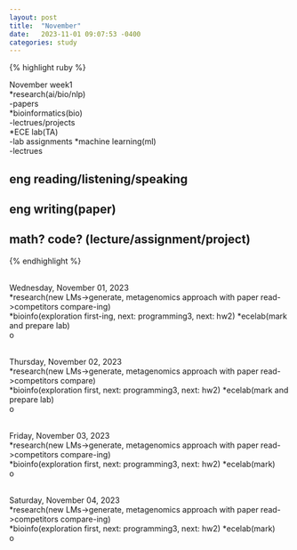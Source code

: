 ```yaml
---
layout: post
title:  "November"
date:   2023-11-01 09:07:53 -0400
categories: study
---
```







{% highlight ruby %}


November week1   
*research(ai/bio/nlp)     
	-papers       
*bioinformatics(bio)  
	-lectrues/projects    
*ECE lab(TA)  
	-lab assignments 
*machine learning(ml)  
	-lectrues
	
## eng reading/listening/speaking  
## eng writing(paper)  
## math? code? (lecture/assignment/project)    

{% endhighlight %}  
<br/>


Wednesday, November 01, 2023  
*research(new LMs->generate, metagenomics approach with paper read->competitors compare-ing)   
*bioinfo(exploration first-ing, next: programming3, next: hw2) 
*ecelab(mark and prepare lab)  
o  
<br/>  

Thursday, November 02, 2023  
*research(new LMs->generate, metagenomics approach with paper read->competitors compare)   
*bioinfo(exploration first, next: programming3, next: hw2) 
*ecelab(mark and prepare lab)  
o  
<br/>  


Friday, November 03, 2023  
*research(new LMs->generate, metagenomics approach with paper read->competitors compare-ing)   
*bioinfo(exploration first, next: programming3, next: hw2) 
*ecelab(mark)  
o  
<br/>  

Saturday, November 04, 2023  
*research(new LMs->generate, metagenomics approach with paper read->competitors compare-ing)   
*bioinfo(exploration first, next: programming3, next: hw2) 
*ecelab(mark)  
o  
<br/>  

